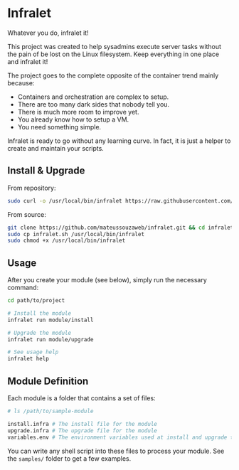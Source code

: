 # Infralet

Whatever you do, infralet it!

This project was created to help sysadmins execute server tasks without the pain of be lost on the Linux filesystem. Keep everything in one place and infralet it!

The project goes to the complete opposite of the container trend mainly because:

- Containers and orchestration are complex to setup.
- There are too many dark sides that nobody tell you.
- There is much more room to improve yet.
- You already know how to setup a VM.
- You need something simple.

Infralet is ready to go without any learning curve. In fact, it is just a helper to create and maintain your scripts.

## Install & Upgrade

From repository:

```bash
sudo curl -o /usr/local/bin/infralet https://raw.githubusercontent.com/mateussouzaweb/infralet/master/infralet.sh && sudo chmod +x /usr/local/bin/infralet
```

From source:

```bash
git clone https://github.com/mateussouzaweb/infralet.git && cd infralet
sudo cp infralet.sh /usr/local/bin/infralet
sudo chmod +x /usr/local/bin/infralet
```

## Usage

After you create your module (see below), simply run the necessary command:

```bash
cd path/to/project

# Install the module
infralet run module/install

# Upgrade the module
infralet run module/upgrade

# See usage help
infralet help
```

## Module Definition

Each module is a folder that contains a set of files:

```bash
# ls /path/to/sample-module

install.infra # The install file for the module
upgrade.infra # The upgrade file for the module
variables.env # The environment variables used at install and upgrade this module. It also works as a bucket to your secrets
```

You can write any shell script into these files to process your module. See the ``samples/`` folder to get a few examples.
